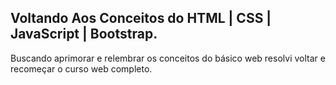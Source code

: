 ## Voltando Aos Conceitos do HTML | CSS | JavaScript | Bootstrap.  

Buscando aprimorar e relembrar os conceitos do básico web resolvi voltar e recomeçar o curso web completo.
